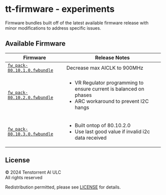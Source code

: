 # tt-firmware - experiments
Firmware bundles built off of the latest available firmware release with minor modifications to address specific issues.

## Available Firmware

| Firmware | Release Notes |
| --- | --- | 
| [`fw_pack-80.10.1.0.fwbundle`](fw_pack-80.10.1.0.fwbundle) | Decrease max AICLK to 900MHz|
| [`fw_pack-80.10.2.0.fwbundle`](fw_pack-80.10.2.0.fwbundle) |<ul><li>VR Regulator programming to ensure current is balanced on phases</li><li>ARC workaround to prevent I2C hangs</li></ul>|
| [`fw_pack-80.10.3.0.fwbundle`](fw_pack-80.10.3.0.fwbundle) |<ul><li>Built ontop of 80.10.2.0</li><li>Use last good value if invalid i2c data received</li></ul>|

## License
© 2024 Tenstorrent AI ULC<br/>
All rights reserved

Redistribution permitted, please see [LICENSE](LICENSE) for details.
